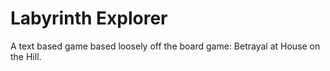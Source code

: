 # Labyrinth Explorer
A text based game based loosely off the board game: Betrayal at House on the Hill.
